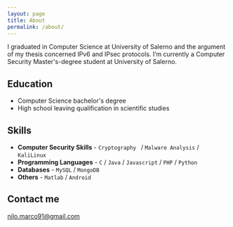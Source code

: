 ```yaml
---
layout: page
title: About
permalink: /about/
---
```


I graduated in Computer Science at University of Salerno and the argument of my thesis concerned IPv6 and IPsec protocols. I’m currently a Computer Security Master's-degree student at University of Salerno. 

## Education

* Computer Science bachelor's degree
* High school leaving qualification in scientific studies

## Skills

* **Computer Security Skills** - `Cryptography ` / `Malware Analysis` / `KaliLinux` 
* **Programming Languages** - `C` / `Java` / `Javascript` / `PHP` / `Python`
* **Databases** - `MySQL` / `MongoDB` 
* **Others** - `Matlab` / `Android` 
    
    


## Contact me

[nilo.marco91@gmail.com](mailto:nilo.marco91@gmail.com)

